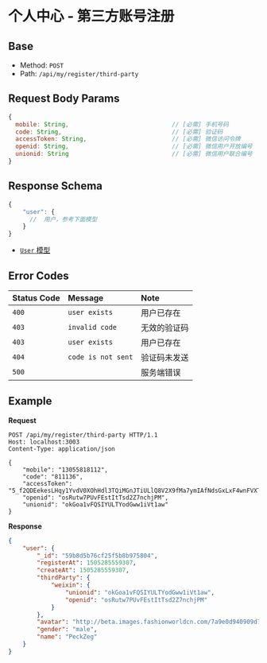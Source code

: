 # 个人中心 - 第三方账号注册

## Base

* Method: `POST`
* Path: `/api/my/register/third-party`

## Request Body Params

```js
{
  mobile: String,                             // [必需] 手机号码
  code: String,                               // [必需] 验证码
  accessToken: String,                        // [必需] 微信访问令牌
  openid: String,                             // [必需] 微信用户开放编号
  unionid: String                             // [必需] 微信用户联合编号
}
```

## Response Schema

```js
{
    "user": {
      //  用户，参考下面模型
    }
}
```

* [`User` 模型][user-model]

## Error Codes

Status Code | Message                 | Note
:---------- | :---------------------- | :----
`400`       | `user exists`           | 用户已存在
`403`       | `invalid code`          | 无效的验证码
`403`       | `user exists`           | 用户已存在
`404`       | `code is not sent`      | 验证码未发送
`500`       |                         | 服务端错误

## Example

**Request**

```
POST /api/my/register/third-party HTTP/1.1
Host: localhost:3003
Content-Type: application/json

{
	"mobile": "13055818112",
	"code": "811136",
	"accessToken": "5_f2QDEekesLHqy1YvdV0XOhHdl3TQiMGnJTiULlQ8V2X9fMa7ymIAfNdsGxLxF4wnFVXTFjMs317Hs8Ykf6en0Q",
	"openid": "osRutw7PUvFEstItTsd2Z7nchjPM",
	"unionid": "okGoa1vFQSIYULTYodGww1iVt1aw"
}
```

**Response**

```json
{
    "user": {
        "_id": "59b8d5b76cf25f5b8b975804",
        "registerAt": 1505285559307,
        "createAt": 1505285559307,
        "thirdParty": {
            "weixin": {
                "unionid": "okGoa1vFQSIYULTYodGww1iVt1aw",
                "openid": "osRutw7PUvFEstItTsd2Z7nchjPM"
            }
        },
        "avatar": "http://beta.images.fashionworldcn.com/7a9e0d940909d768037c3570d634f343fa1abe46.jpg",
        "gender": "male",
        "name": "PeckZeg"
    }
}
```

[signature]: ../../../../signature.md

[user-model]: ../../../../model/user.md
